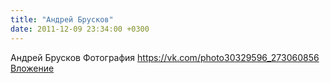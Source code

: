 ```yaml
---
title: "Андрей Брусков"
date: 2011-12-09 23:34:00 +0300
---
```


Андрей Брусков
Фотография
<a class="vk-attach" href="https://vk.com/photo30329596_273060856">https://vk.com/photo30329596_273060856</a>
<a class="vk-attach" href="https://vk.com/photo30329596_273060856">Вложение</a>
